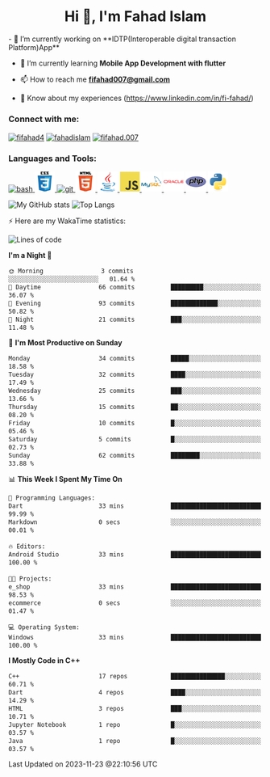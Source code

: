 <h1 align="center">Hi 👋, I'm Fahad Islam</h1>
- 🔭 I’m currently working on **IDTP(Interoperable digital transaction Platform)App**

- 🌱 I’m currently learning **Mobile App Development with flutter**

- 📫 How to reach me **fifahad007@gmail.com**

- 📄 Know about my experiences (https://www.linkedin.com/in/fi-fahad/)

<h3 align="left">Connect with me:</h3>
<p align="left">
<a href="https://twitter.com/fifahad4" target="blank"><img align="center" src="https://raw.githubusercontent.com/rahuldkjain/github-profile-readme-generator/master/src/images/icons/Social/twitter.svg" alt="fifahad4" height="30" width="40" /></a>
<a href="https://www.linkedin.com/in/fi-fahad/" target="blank"><img align="center" src="https://raw.githubusercontent.com/rahuldkjain/github-profile-readme-generator/master/src/images/icons/Social/linked-in-alt.svg" alt="fahadislam" height="30" width="40" /></a>
<a href="https://fb.com/fifahad.007" target="blank"><img align="center" src="https://raw.githubusercontent.com/rahuldkjain/github-profile-readme-generator/master/src/images/icons/Social/facebook.svg" alt="fifahad.007" height="30" width="40" /></a>
</p>

<h3 align="left">Languages and Tools:</h3>
<p align="left"> <a href="https://www.gnu.org/software/bash/" target="_blank" rel="noreferrer"> <img src="https://www.vectorlogo.zone/logos/gnu_bash/gnu_bash-icon.svg" alt="bash" width="40" height="40"/> </a> <a href="https://www.w3schools.com/css/" target="_blank" rel="noreferrer"> <img src="https://raw.githubusercontent.com/devicons/devicon/master/icons/css3/css3-original-wordmark.svg" alt="css3" width="40" height="40"/> </a> <a href="https://git-scm.com/" target="_blank" rel="noreferrer"> <img src="https://www.vectorlogo.zone/logos/git-scm/git-scm-icon.svg" alt="git" width="40" height="40"/> </a> <a href="https://www.w3.org/html/" target="_blank" rel="noreferrer"> <img src="https://raw.githubusercontent.com/devicons/devicon/master/icons/html5/html5-original-wordmark.svg" alt="html5" width="40" height="40"/> </a> <a href="https://www.java.com" target="_blank" rel="noreferrer"> <img src="https://raw.githubusercontent.com/devicons/devicon/master/icons/java/java-original.svg" alt="java" width="40" height="40"/> </a> <a href="https://developer.mozilla.org/en-US/docs/Web/JavaScript" target="_blank" rel="noreferrer"> <img src="https://raw.githubusercontent.com/devicons/devicon/master/icons/javascript/javascript-original.svg" alt="javascript" width="40" height="40"/> </a> <a href="https://www.mysql.com/" target="_blank" rel="noreferrer"> <img src="https://raw.githubusercontent.com/devicons/devicon/master/icons/mysql/mysql-original-wordmark.svg" alt="mysql" width="40" height="40"/> </a> <a href="https://www.oracle.com/" target="_blank" rel="noreferrer"> <img src="https://raw.githubusercontent.com/devicons/devicon/master/icons/oracle/oracle-original.svg" alt="oracle" width="40" height="40"/> </a> <a href="https://www.php.net" target="_blank" rel="noreferrer"> <img src="https://raw.githubusercontent.com/devicons/devicon/master/icons/php/php-original.svg" alt="php" width="40" height="40"/> </a> <a href="https://www.python.org" target="_blank" rel="noreferrer"> <img src="https://raw.githubusercontent.com/devicons/devicon/master/icons/python/python-original.svg" alt="python" width="40" height="40"/> </a> </p>

![My GitHub stats](https://github-readme-stats.vercel.app/api?username=Fahaddada47&show_icons=true&theme=radical)
![Top Langs](https://github-readme-stats.vercel.app/api/top-langs/?username=Fahaddada47&layout=donut)


⚡ Here are my WakaTime statistics:

<!--START_SECTION:waka-->
![Lines of code](https://img.shields.io/badge/From%20Hello%20World%20I%27ve%20Written-271.5%20thousand%20lines%20of%20code-blue)

**I'm a Night 🦉** 

```text
🌞 Morning                3 commits           ░░░░░░░░░░░░░░░░░░░░░░░░░   01.64 % 
🌆 Daytime                66 commits          █████████░░░░░░░░░░░░░░░░   36.07 % 
🌃 Evening                93 commits          █████████████░░░░░░░░░░░░   50.82 % 
🌙 Night                  21 commits          ███░░░░░░░░░░░░░░░░░░░░░░   11.48 % 
```
📅 **I'm Most Productive on Sunday** 

```text
Monday                   34 commits          █████░░░░░░░░░░░░░░░░░░░░   18.58 % 
Tuesday                  32 commits          ████░░░░░░░░░░░░░░░░░░░░░   17.49 % 
Wednesday                25 commits          ███░░░░░░░░░░░░░░░░░░░░░░   13.66 % 
Thursday                 15 commits          ██░░░░░░░░░░░░░░░░░░░░░░░   08.20 % 
Friday                   10 commits          █░░░░░░░░░░░░░░░░░░░░░░░░   05.46 % 
Saturday                 5 commits           █░░░░░░░░░░░░░░░░░░░░░░░░   02.73 % 
Sunday                   62 commits          ████████░░░░░░░░░░░░░░░░░   33.88 % 
```


📊 **This Week I Spent My Time On** 

```text
💬 Programming Languages: 
Dart                     33 mins             █████████████████████████   99.99 % 
Markdown                 0 secs              ░░░░░░░░░░░░░░░░░░░░░░░░░   00.01 % 

🔥 Editors: 
Android Studio           33 mins             █████████████████████████   100.00 % 

🐱‍💻 Projects: 
e_shop                   33 mins             █████████████████████████   98.53 % 
ecommerce                0 secs              ░░░░░░░░░░░░░░░░░░░░░░░░░   01.47 % 

💻 Operating System: 
Windows                  33 mins             █████████████████████████   100.00 % 
```

**I Mostly Code in C++** 

```text
C++                      17 repos            ███████████████░░░░░░░░░░   60.71 % 
Dart                     4 repos             ████░░░░░░░░░░░░░░░░░░░░░   14.29 % 
HTML                     3 repos             ███░░░░░░░░░░░░░░░░░░░░░░   10.71 % 
Jupyter Notebook         1 repo              █░░░░░░░░░░░░░░░░░░░░░░░░   03.57 % 
Java                     1 repo              █░░░░░░░░░░░░░░░░░░░░░░░░   03.57 % 
```




 Last Updated on 2023-11-23 @22:10:56 UTC
<!--END_SECTION:waka-->


